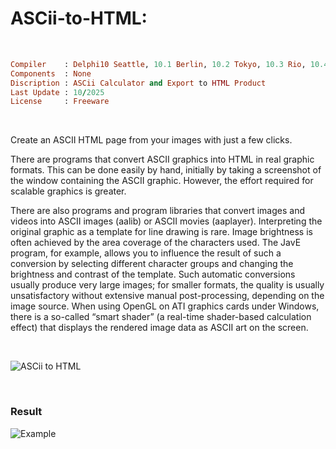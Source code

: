 # ASCii-to-HTML:

</br>

```ruby
Compiler    : Delphi10 Seattle, 10.1 Berlin, 10.2 Tokyo, 10.3 Rio, 10.4 Sydney, 11 Alexandria, 12 Athens
Components  : None
Discription : ASCii Calculator and Export to HTML Product
Last Update : 10/2025
License     : Freeware
```

</br>

Create an ASCII HTML page from your images with just a few clicks.

There are programs that convert ASCII graphics into HTML in real graphic formats. This can be done easily by hand, initially by taking a screenshot of the window containing the ASCII graphic. However, the effort required for scalable graphics is greater.

There are also programs and program libraries that convert images and videos into ASCII images (aalib) or ASCII movies (aaplayer). Interpreting the original graphic as a template for line drawing is rare. Image brightness is often achieved by the area coverage of the characters used. The JavE program, for example, allows you to influence the result of such a conversion by selecting different character groups and changing the brightness and contrast of the template. Such automatic conversions usually produce very large images; for smaller formats, the quality is usually unsatisfactory without extensive manual post-processing, depending on the image source.
When using OpenGL on ATI graphics cards under Windows, there is a so-called “smart shader” (a real-time shader-based calculation effect) that displays the rendered image data as ASCII art on the screen.

</br>

![ASCii to HTML](https://github.com/user-attachments/assets/f6bf86a7-27a0-4715-8961-c0ff65249ecb)

</br>

### Result

![Example](https://github.com/user-attachments/assets/4aef29f7-cdc7-40cf-93f9-28ad68f79ce4)



